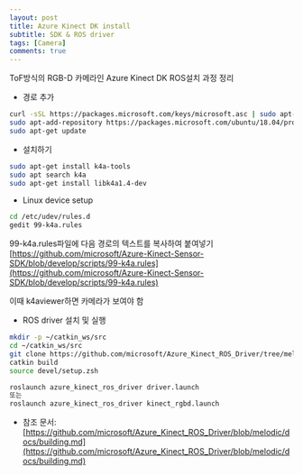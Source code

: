 ```yaml
---
layout: post
title: Azure Kinect DK install
subtitle: SDK & ROS driver
tags: [Camera]
comments: true
---
```


ToF방식의 RGB-D 카메라인 Azure Kinect DK ROS설치 과정 정리

- 경로 추가
```bash
curl -sSL https://packages.microsoft.com/keys/microsoft.asc | sudo apt-key add -
sudo apt-add-repository https://packages.microsoft.com/ubuntu/18.04/prod
sudo apt-get update
```



- 설치하기
```bash
sudo apt-get install k4a-tools
sudo apt search k4a
sudo apt-get install libk4a1.4-dev
```


- Linux device setup
```bash
cd /etc/udev/rules.d
gedit 99-k4a.rules
```

99-k4a.rules파일에 다음 경로의 텍스트를 복사하여 붙여넣기
[https://github.com/microsoft/Azure-Kinect-Sensor-SDK/blob/develop/scripts/99-k4a.rules](https://github.com/microsoft/Azure-Kinect-Sensor-SDK/blob/develop/scripts/99-k4a.rules)

이때 k4aviewer하면 카메라가 보여야 함


- ROS driver 설치 및 실행

```bash
mkdir -p ~/catkin_ws/src
cd ~/catkin_ws/src
git clone https://github.com/microsoft/Azure_Kinect_ROS_Driver/tree/melodic
catkin build
source devel/setup.zsh

roslaunch azure_kinect_ros_driver driver.launch
또는
roslaunch azure_kinect_ros_driver kinect_rgbd.launch
```

- 참조 문서:
[https://github.com/microsoft/Azure_Kinect_ROS_Driver/blob/melodic/docs/building.md](https://github.com/microsoft/Azure_Kinect_ROS_Driver/blob/melodic/docs/building.md)
